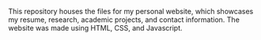 This repository houses the files for my personal website, which showcases my resume, research, academic projects, and contact information. The website was made using HTML, CSS, and Javascript.
